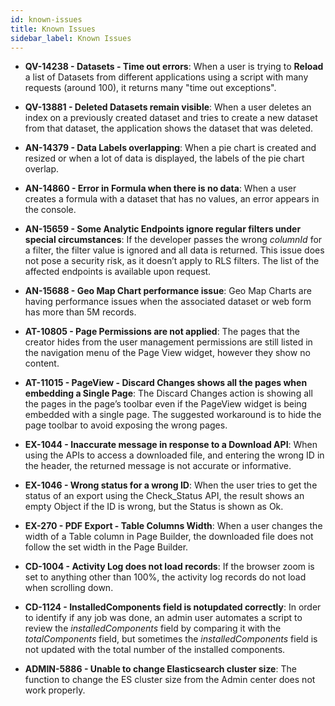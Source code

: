 ```yaml
---
id: known-issues
title: Known Issues
sidebar_label: Known Issues
---
```

<div style={{textAlign: "justify"}}>
 
 
* **QV-14238 - Datasets - Time out errors**: When a user is trying to **Reload** a list of Datasets from different applications using a script with many requests (around 100), it returns many "time out exceptions".

* **QV-13881 - Deleted Datasets remain visible**: When a user deletes an index on a previously created dataset and tries to create a new dataset from that dataset, the application shows the dataset that was deleted.

* **AN-14379 - Data Labels overlapping**: When a pie chart is created and resized or when a lot of data is displayed, the labels of the pie chart overlap.

* **AN-14860 - Error in Formula when there is no data**: When a user creates a formula with a dataset that has no values, an error appears in the console.

* **AN-15659 - Some Analytic Endpoints ignore regular filters under special circumstances**: If the developer passes the wrong *columnId* for a filter, the filter value is ignored and all data is returned. This issue does not pose a security risk, as it doesn’t apply to RLS filters. The list of the affected endpoints is available upon request. 

* **AN-15688 - Geo Map Chart performance issue**: Geo Map Charts are having performance issues when the associated dataset or web form has more than 5M records. 

* **AT-10805 - Page Permissions are not applied**: The pages that the creator hides from the user management permissions are still listed in the navigation menu of the Page View widget, however they show no content.

* **AT-11015 - PageView - Discard Changes shows all the pages when embedding a Single Page**: The Discard Changes action is showing all the pages in the page’s toolbar even if the PageView widget is being embedded with a single page. The suggested workaround is to hide the page toolbar to avoid exposing the wrong pages.

* **EX-1044 - Inaccurate message in response to a Download API**: When using the APIs to access a downloaded file, and entering the wrong ID in the header, the returned message is not accurate or informative.

* **EX-1046 - Wrong status for a wrong ID**: When the user tries to get the status of an export using the Check_Status API, the result shows an empty Object if the ID is wrong, but the Status is shown as Ok.

* **EX-270 - PDF Export - Table Columns Width**: When a user changes the width of a Table column in Page Builder, the downloaded file does not follow the set width in the Page Builder. 

* **CD-1004 - Activity Log does not load records**: If the browser zoom is set to anything other than 100%, the activity log records do not load when scrolling down.

* **CD-1124 - InstalledComponents field is notupdated correctly**: In order to identify if any job was done, an admin user automates a script to review the *installedComponents* field by comparing it with the *totalComponents* field, but sometimes the *installedComponents* field is not updated with the total number of the installed components.

* **ADMIN-5886 - Unable to change Elasticsearch cluster size**: The function to change the ES cluster size from the Admin center does not work properly.


</div>
